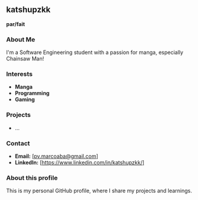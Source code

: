 ## katshupzkk
**par/fait**

### About Me
I'm a Software Engineering student with a passion for manga, especially Chainsaw Man!

### Interests
* **Manga**
* **Programming**
* **Gaming**

### Projects
* ...

### Contact
* **Email:** [pv.marcoaba@gmail.com]
* **LinkedIn:** [https://www.linkedin.com/in/katshupzkk/]

### About this profile
This is my personal GitHub profile, where I share my projects and learnings.
